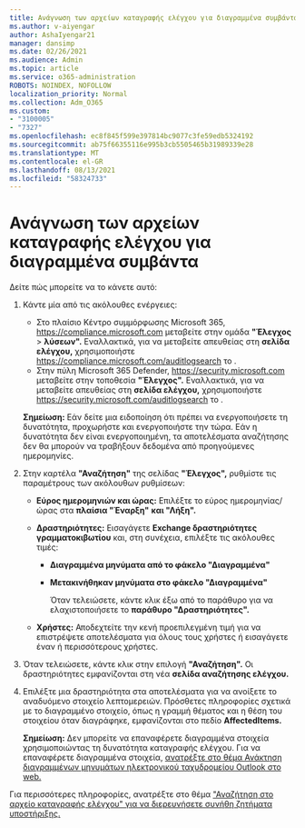 ```yaml
---
title: Ανάγνωση των αρχείων καταγραφής ελέγχου για διαγραμμένα συμβάντα
ms.author: v-aiyengar
author: AshaIyengar21
manager: dansimp
ms.date: 02/26/2021
ms.audience: Admin
ms.topic: article
ms.service: o365-administration
ROBOTS: NOINDEX, NOFOLLOW
localization_priority: Normal
ms.collection: Adm_O365
ms.custom:
- "3100005"
- "7327"
ms.openlocfilehash: ec8f845f599e397814bc9077c3fe59edb5324192
ms.sourcegitcommit: ab75f66355116e995b3cb5505465b31989339e28
ms.translationtype: MT
ms.contentlocale: el-GR
ms.lasthandoff: 08/13/2021
ms.locfileid: "58324733"
---
```

# <a name="read-the-audit-logs-for-deleted-events"></a>Ανάγνωση των αρχείων καταγραφής ελέγχου για διαγραμμένα συμβάντα

Δείτε πώς μπορείτε να το κάνετε αυτό:

1. Κάντε μία από τις ακόλουθες ενέργειες:
   - Στο πλαίσιο Κέντρο συμμόρφωσης Microsoft 365, <https://compliance.microsoft.com> μεταβείτε στην ομάδα **"Έλεγχος** \> **λύσεων".** Εναλλακτικά, για να μεταβείτε απευθείας στη **σελίδα ελέγχου,** χρησιμοποιήστε <https://compliance.microsoft.com/auditlogsearch> το .
   - Στην πύλη Microsoft 365 Defender, <https://security.microsoft.com> μεταβείτε στην τοποθεσία **"Έλεγχος".** Εναλλακτικά, για να μεταβείτε απευθείας στη **σελίδα ελέγχου,** χρησιμοποιήστε <https://security.microsoft.com/auditlogsearch> το .

    **Σημείωση:** Εάν δείτε μια ειδοποίηση ότι πρέπει να ενεργοποιήσετε τη δυνατότητα, προχωρήστε και ενεργοποιήστε την τώρα. Εάν η δυνατότητα δεν είναι ενεργοποιημένη, τα αποτελέσματα αναζήτησης δεν θα μπορούν να τραβήξουν δεδομένα από προηγούμενες ημερομηνίες.

2. Στην καρτέλα **"Αναζήτηση"** της σελίδας **"Έλεγχος",** ρυθμίστε τις παραμέτρους των ακόλουθων ρυθμίσεων:
   - **Εύρος ημερομηνιών και ώρας:** Επιλέξτε το εύρος ημερομηνίας/ώρας στα **πλαίσια "Έναρξη"** **και "Λήξη".**
   - **Δραστηριότητες:** Εισαγάγετε **Exchange δραστηριότητες γραμματοκιβωτίου** και, στη συνέχεια, επιλέξτε τις ακόλουθες τιμές:
     - **Διαγραμμένα μηνύματα από το φάκελο "Διαγραμμένα"**
     - **Μετακινήθηκαν μηνύματα στο φάκελο "Διαγραμμένα"**

       Όταν τελειώσετε, κάντε κλικ έξω από το παράθυρο για να ελαχιστοποιήσετε το **παράθυρο "Δραστηριότητες".**

   - **Χρήστες:** Αποδεχτείτε την κενή προεπιλεγμένη τιμή για να επιστρέψετε αποτελέσματα για όλους τους χρήστες ή εισαγάγετε έναν ή περισσότερους χρήστες.

3. Όταν τελειώσετε, κάντε κλικ στην επιλογή **"Αναζήτηση".** Οι δραστηριότητες εμφανίζονται στη νέα **σελίδα αναζήτησης ελέγχου.**

4. Επιλέξτε μια δραστηριότητα στα αποτελέσματα για να ανοίξετε το αναδυόμενο στοιχείο λεπτομερειών. Πρόσθετες πληροφορίες σχετικά με το διαγραμμένο στοιχείο, όπως η γραμμή θέματος και η θέση του στοιχείου όταν διαγράφηκε, εμφανίζονται στο πεδίο **AffectedItems.**

   **Σημείωση:** Δεν μπορείτε να επαναφέρετε διαγραμμένα στοιχεία χρησιμοποιώντας τη δυνατότητα καταγραφής ελέγχου. Για να επαναφέρετε διαγραμμένα στοιχεία, [ανατρέξτε στο θέμα Ανάκτηση διαγραμμένων μηνυμάτων ηλεκτρονικού ταχυδρομείου Outlook στο web.](https://support.microsoft.com/office/recover-deleted-email-messages-in-outlook-on-the-web-a8ca78ac-4721-4066-95dd-571842e9fb11)

Για περισσότερες πληροφορίες, ανατρέξτε στο θέμα ["Αναζήτηση στο αρχείο καταγραφής ελέγχου" για να διερευνήσετε συνήθη ζητήματα υποστήριξης.](https://docs.microsoft.com/microsoft-365/compliance/auditing-troubleshooting-scenarios)
